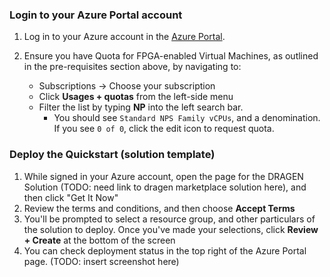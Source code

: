 ### Login to your Azure Portal account

1. Log in to your Azure account in the [Azure Portal](https://portal.azure.com).
1. Ensure you have Quota for FPGA-enabled Virtual Machines, as outlined in the
   pre-requisites section above, by navigating to:

   * Subscriptions -> Choose your subscription
   * Click **Usages + quotas** from the left-side menu
   * Filter the list by typing **NP** into the left search bar.
        * You should see `Standard NPS Family vCPUs`, and a denomination. If you see
          `0 of 0`, click the edit icon to request quota.

### Deploy the Quickstart (solution template)

1. While signed in your Azure account, open the page for the DRAGEN Solution
   (TODO: need link to dragen marketplace solution here), and then click "Get It
   Now"
1. Review the terms and conditions, and then choose **Accept Terms**
1. You'll be prompted to select a resource group, and other particulars of the
   solution to deploy. Once you've made your selections, click **Review + Create**
   at the bottom of the screen
1. You can check deployment status in the top right of the Azure Portal page.
   (TODO: insert screenshot here)
